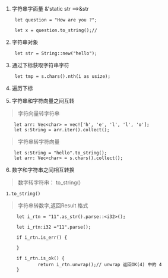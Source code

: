 1. 字符串字面量 &'static str  ==>&str

        let question = "How are you ?"; 

        let x = question.to_string();// 


2. 字符串对象

        let str = String::new("hello");

3. 通过下标获取字符串字符

        
        let tmp = s.chars().nth(i as usize);

4. 遍历下标

5. 字符串和字符向量之间互转

> 字符向量转字符串

        let arr: Vec<char> = vec!['h', 'e', 'l', 'l', 'o'];
        let s:String = arr.iter().collect();
> 字符串转字符向量

        let s:String = "hello".to_string();
        let arr: Vec<char> = s.chars().collect();

6. 数字和字符串之间相互转换

> 数字转字符串： to_string()

     1.to_string()

> 字符串转数字,返回Result 格式

         let i_rtn = "11".as_str().parse::<i32>();

         let i_rtn:i32 ="11".parse();

         if i_rtn.is_err() {

         }

         if i_rtn.is_ok() {
                 return i_rtn.unwrap();// unwrap 返回OK(4) 中的 4
         }

         

